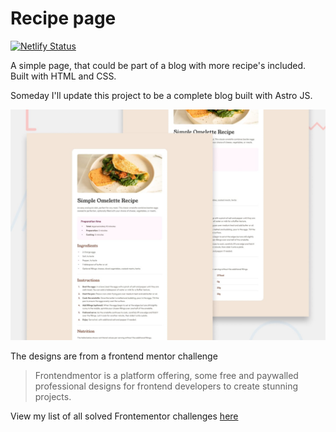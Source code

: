 # Recipe page

[![Netlify Status](https://api.netlify.com/api/v1/badges/6b133fb6-f8be-442c-85e7-0e36071433ce/deploy-status)](https://app.netlify.com/sites/recipe-page-fm-alvs/deploys)

A simple page, that could be part of a blog with more recipe's included. Built with HTML and CSS.

Someday I'll update this project to be a complete blog built with Astro JS.

![A preview image for the Recipe page](design.png)

The designs are from a frontend mentor challenge

> Frontendmentor is a platform offering, some free and paywalled professional designs for frontend developers to create stunning projects.

View my list of all solved Frontementor challenges [here](https://github.com/Av1-Lv5/Frontendmentor-challenges)
